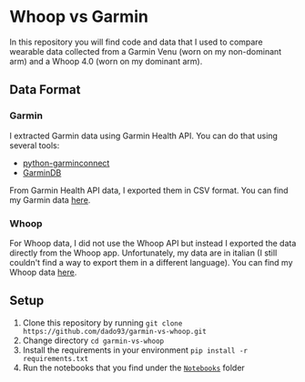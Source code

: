 # Whoop vs Garmin

In this repository you will find code and data that I used to compare wearable data collected from a Garmin Venu (worn on my non-dominant arm) and a Whoop 4.0 
(worn on my dominant arm).

## Data Format
### Garmin
I extracted Garmin data using Garmin Health API. You can do that using several tools:
- [python-garminconnect](https://github.com/cyberjunky/python-garminconnect)
- [GarminDB](https://github.com/tcgoetz/GarminDB)

From Garmin Health API data, I exported them in CSV format. You can find my Garmin data [here](Data/Garmin).

### Whoop
For Whoop data, I did not use the Whoop API but instead I exported the data directly from the Whoop app. Unfortunately, my data are in italian (I still couldn't find a way to export them in a different language). You can find my Whoop data [here](Data/Whoop).

## Setup
1. Clone this repository by running ``git clone https://github.com/dado93/garmin-vs-whoop.git``
2. Change directory ``cd garmin-vs-whoop``
3. Install the requirements in your environment ``pip install -r requirements.txt``
4. Run the notebooks that you find under the [``Notebooks``](Notebooks) folder

